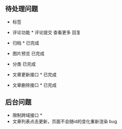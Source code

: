 ## 待处理问题
  - 标签
  - 评论功能 * 评论提交 查看更多 回复

- 归档 * 已完成
- 图片预览 已完成
- 分类 已完成
- 文章更新接口 * 已完成
- 文章删除接口 * 已完成

## 后台问题
  - 限制跨域接口 *
  - 文章列表点击更新，页面不会随id的变化重新渲染 bug

